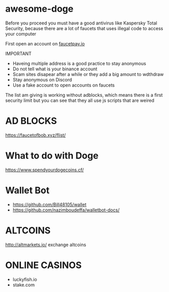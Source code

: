 # awesome-doge

Before you proceed you must have a good antivirus like Kaspersky Total Security, because there are a lot of faucets that uses illegal code to access your computer

First open an account on [faucetpay.io](https://faucetpay.io/?r=1358186)

IMPORTANT

* Haveing multiple address is a good practice to stay anonymous
* Do not tell what is your binance account
* Scam sites disapear after a while or they add a big amount to wdthdraw
* Stay anonymous on Discord
* Use a fake account to open accounts on faucets

The list am giving is working without adblocks, which means there is a first security limit but you can see that they all use js scripts that are weired

# AD BLOCKS

https://faucetofbob.xyz/flist/


# What to do with Doge

https://www.spendyourdogecoins.cf/

# Wallet Bot

* https://github.com/Bill48105/wallet
* https://github.com/nazimboudeffa/walletbot-docs/

# ALTCOINS

http://altmarkets.io/ exchange altcoins

# ONLINE CASINOS

* luckyfish.io
* stake.com

